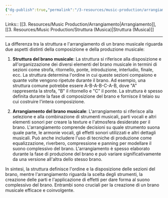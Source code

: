 ```yaml
---
{"dg-publish":true,"permalink":"/3-resources/music-production/arrangiamento-vs-struttura-brano/","tags":["type/note"]}
---
```


Links:: [[3. Resources/Music Production/Arrangiamento\|Arrangiamento]], [[3. Resources/Music Production/Struttura (Musica)\|Struttura (Musica)]]

---

La differenza tra la struttura e l'arrangiamento di un brano musicale riguarda due aspetti distinti della composizione e della produzione musicale:

1. **Struttura del brano musicale**: La struttura si riferisce alla disposizione e all'organizzazione dei diversi elementi del brano musicale in termini di sezioni come strofa, ritornello, ponte, introduzione, interludio, finale, ecc. La struttura determina l'ordine in cui queste sezioni compaiono e quante volte vengono ripetute durante il brano. Ad esempio, una struttura comune potrebbe essere A-B-A-B-C-A-B, dove "A" rappresenta la strofa, "B" il ritornello e "C" il ponte. La struttura è spesso definita durante la fase di composizione del brano e fornisce il telaio su cui costruire l'intera composizione.

2. **Arrangiamento del brano musicale**: L'arrangiamento si riferisce alla selezione e alla combinazione di strumenti musicali, parti vocali e altri elementi sonori per creare la texture e l'atmosfera desiderate per il brano. L'arrangiamento comprende decisioni su quale strumento suona quale parte, le armonie vocali, gli effetti sonori utilizzati e altri dettagli musicali. Può anche includere l'uso di tecniche di produzione come equalizzazione, riverbero, compressione e panning per modellare il suono complessivo del brano. L'arrangiamento è spesso elaborato durante la fase di produzione del brano e può variare significativamente da una versione all'altra dello stesso brano.

In sintesi, la struttura definisce l'ordine e la disposizione delle sezioni del brano, mentre l'arrangiamento riguarda la scelta degli strumenti, la creazione delle parti e l'applicazione di effetti per dare forma al suono complessivo del brano. Entrambi sono cruciali per la creazione di un brano musicale efficace e coinvolgente.

